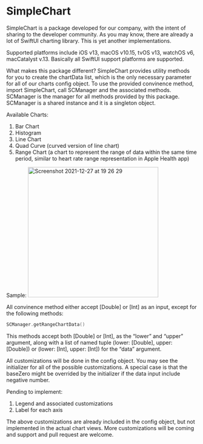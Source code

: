 # SimpleChart

SimpleChart is a package developed for our company, with the intent of sharing to the developer community. As you may know, there are already a lot of SwiftUI charting library. This is yet another implementations.

Supported platforms include iOS v13, macOS v10.15, tvOS v13, watchOS v6, macCatalyst v.13. Basically all SwiftUI support platforms are supported.

What makes this package different? SimpleChart provides utility methods for you to create the chartData list, which is the only necessary parameter for all of our charts config object. To use the provided convinence method, import SimpleChart, call SCManager and the associated methods. SCManager is the manager for all methods provided by this package. SCManager is a shared instance and it is a singleton object.

Available Charts:

1. Bar Chart
2. Histogram
3. Line Chart
4. Quad Curve (curved version of line chart)
5. Range Chart (a chart to represent the range of data within the same time period, similar to heart rate range representation in Apple Health app)

Sample:
<img width="344" alt="Screenshot 2021-12-27 at 19 26 29" src="https://user-images.githubusercontent.com/75328711/147467866-aa103159-2f11-454d-9147-0a09124488a4.png">


All convinence method either accept [Double] or [Int] as an input, except for the following methods:

```swift
SCManager.getRangeChartData()
```

This methods accept both [Double] or [Int], as the “lower” and “upper” argument, along with a list of named tuple (lower: [Double], upper: [Double]) or (lower: [Int], upper: [Int]) for the “data” argument.

All customizations will be done in the config object. You may see the initializer for all of the possible customizations. A special case is that the baseZero might be overrided by the initializer if the data input include negative number.

Pending to implement:

1. Legend and associated customizations
2. Label for each axis

The above customizations are already included in the config object, but not implemented in the actual chart views. More customizations will be coming and support and pull request are welcome.

